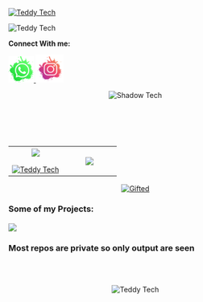 

[![Teddy Tech](https://readme-typing-svg.demolab.com?font=Anton&size=30&pause=998&color=F51FFF&background=F7F2F20A&vCenter=true&random=false&width=480&lines=Hi+Visitor%F0%9F%91%8B!;My+Name+is+Teddy+Tech;I+am+a+Self+Learned+Full-Stack+Developer;I+am+from+Kenya;Nice+to+Meet+You)](https://github.com/Teddytech1)


![Teddy Tech](https://cardivo.vercel.app/api?name=Teddy%20Tech&description=Hi,%20I%27m%20a%20self%20Taught%20Half-Stack%20Developer%20and%20I%27m%2019%20Years%20Nice%20to%20Meet%20You%20%F0%9F%91%8B&image=https://github.com/Teddytech1.png?lenght=50width=50=400&u=5313a9a2f6999325a10ce9bfa9787b536c90894c&v=4?q=tbn:ANd9GcR7aMC3bf4bg4l_nhYS2Un9FXbFYcB4T83Shjk8xSUZDh_D61LFpzbpeqLW&s=10?v=4&backgroundColor=green&instagram=Kibet_fx1&linkedin=Kibetlangat&github=Teddytech1&twitter=kibetfx1)
</p>
<p> <b>Connect With me:</b></p>
<p>
<a href="https://whatsapp.com/channel/0029Vb4WwGo4CrffIZhlnv1Y"> <img src="https://raw.githubusercontent.com/shizothetechie/database/main/icon/WhatsApp.png" width="10%"> </a><a href="https://Instagram.com/Kibet_fx1"> <img src="https://raw.githubusercontent.com/shizothetechie/database/main/icon/Instagram2.png" width="11%"> </a>
</p>
</p>
<p align="center"> <img src="https://komarev.com/ghpvc/?username=Teddytech1&label=Visitors%20count&color=10d9c3&style=plastic" alt="Shadow Tech" /> </p>
</br>
</details>


</p>
<br><br>
<table align="center">
  <tr border="none">
    <td width="50%" align="center">
       <img src="https://github-readme-stats.vercel.app/api?username=mauricegift&theme=dark&show_icons=true&count_private=true" align="center"> <br> <br>
      <a href="https://github.com/Teddytech1"><img src="https://github-readme-streak-stats.herokuapp.com?user=mauricegift&theme=merko&border_radius=70&fire=EB5454&stroke=EB5454&border=EB5454" alt="Teddy Tech" /></a>
        </td>
    <td width="50%" align="center">
      <img src="https://github-readme-stats.anuraghazra1.vercel.app/api/top-langs/?username=Teddytech1&theme=dark&hide_border=false&no-bg=true&no-frame=true&langs_count=10" align="center">
    </td>
  </tr>
</table>
<div align=center>
  <a href="https://github.com/Teddytech1" title="TEDDY TECH">
      <img align="center" width=84% src="https://github-profile-trophy.vercel.app/?username=mauricegift&theme=radical&row=1&column=7&margin-h=15&margin-w=5&no-bg=true" alt="Gifted" />
    </a>
</div>



<h3>Some of my Projects:</h3>

<a href="https://github.com/Teddytech1/TEDDY-XMD">
  <img height=200 align="center" src="https://github-readme-stats.vercel.app/api/pin/?username=Teddytech1&repo=TEDDY-XMD&theme=dark&layout=compact&langs_count=8&card_width=320" />
</a>

### Most repos are private so only output are seen
<br>

<br>
<p align="center">
        <img src="https://raw.githubusercontent.com/bornmay/bornmay/Update/svg/Bottom.svg" alt="Teddy Tech" />
</p>

